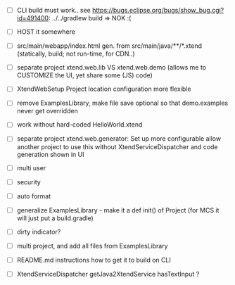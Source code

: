 
- [ ] CLI build must work.. see https://bugs.eclipse.org/bugs/show_bug.cgi?id=491400: ../../gradlew build => NOK :(

- [ ] HOST it somewhere

- [ ] src/main/webapp/index.html gen. from src/main/java/**/*.xtend (statically, build; not run-time, for CDN..)
- [ ] separate project xtend.web.lib VS xtend.web.demo (allows me to CUSTOMIZE the UI, yet share some (JS) code) 
- [ ] XtendWebSetup Project location configuration more flexible
- [ ] remove ExamplesLibrary, make file save optional so that demo.examples never get overridden
- [ ] work without hard-coded HelloWorld.xtend

- [ ] separate project xtend.web.generator: Set up more configurable allow another project to use this without XtendServiceDispatcher and code generation shown in UI

- [ ] multi user

- [ ] security

- [ ] auto format



- [ ] generalize ExamplesLibrary - make it a def init() of Project (for MCS it will just put a build.gradle)
 
- [ ] dirty indicator?

- [ ] multi project, and add all files from ExamplesLibrary

- [ ] README.md instructions how to get it to build on CLI

- [ ] XtendServiceDispatcher getJava2XtendService hasTextInput ?

